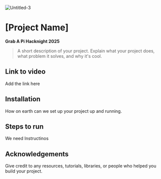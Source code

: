 ![Untitled-3](https://github.com/user-attachments/assets/f8416d90-40a6-4cfc-81e4-bca2ccf36202)
# **[Project Name]**


**Grab A Pi Hacknight 2025**

> A short description of your project. Explain what your project does, what problem it solves, and why it's cool.


## **Link to video**
Add the link here

## **Installation**
How on earth can we set up your project up and running.

## **Steps to run**  
We need Instructinos

## **Acknowledgements**
Give credit to any resources, tutorials, libraries, or people who helped you build your project.


